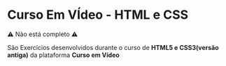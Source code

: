 # Curso Em VÍdeo - HTML e CSS

:warning: Não está completo :warning:

São Exercícios desenvolvidos durante o curso de **HTML5 e CSS3(versão antiga)** da plataforma **Curso em Vídeo**

